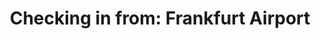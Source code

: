 ---
layout:   post
type:     text
photos:   [ "https://lh6.googleusercontent.com/-rSNKM2K3XsU/Uxtub-GESRI/AAAAAAAABhA/GR5fSEg4u3Y/w1024-h769-no/checking-frankfurt.jpg" ]
tags:     [ "Checking in", Frankfurt, Germany ]
category: en
title: "Checking in from: Frankfurt Airport"
location:
    name: "Frankfurt Airport, Germany"
    ddd:  [ 50.0333, 8.5706 ]
---